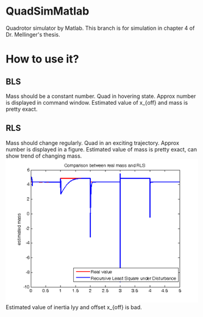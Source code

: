 # QuadSimMatlab
Quadrotor simulator by Matlab. This branch is for simulation in chapter 4 of Dr. Mellinger's thesis.


# How to use it?
## BLS
Mass should be a constant number. Quad in hovering state. Approx number is displayed in command window.
Estimated value of x_{off} and mass is pretty exact.
## RLS
Mass should change regularly. Quad in an exciting trajectory. Approx number is displayed in a figure.
Estimated value of mass is pretty exact, can show trend of changing mass.
![RLS mass estimation](rlsMass.png)
Estimated value of inertia Iyy and offset x_{off} is bad. 
